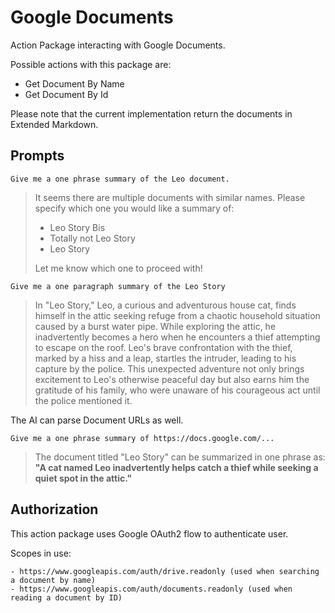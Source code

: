 # Google Documents

Action Package interacting with Google Documents.

Possible actions with this package are:

- Get Document By Name 
- Get Document By Id

Please note that the current implementation return the documents in Extended Markdown.

## Prompts

``` 
Give me a one phrase summary of the Leo document. 
```

> It seems there are multiple documents with similar names. Please specify which one you would like a summary of:
>
> * Leo Story Bis
> * Totally not Leo Story
> * Leo Story
> 
> Let me know which one to proceed with!

``` 
Give me a one paragraph summary of the Leo Story  
```

> In "Leo Story," Leo, a curious and adventurous house cat, finds himself in the attic seeking refuge from a chaotic household situation caused by a burst water pipe. While exploring the attic, he inadvertently becomes a hero when he encounters a thief attempting to escape on the roof. Leo's brave confrontation with the thief, marked by a hiss and a leap, startles the intruder, leading to his capture by the police. This unexpected adventure not only brings excitement to Leo's otherwise peaceful day but also earns him the gratitude of his family, who were unaware of his courageous act until the police mentioned it.


The AI can parse Document URLs as well.
``` 
Give me a one phrase summary of https://docs.google.com/... 
```

> The document titled "Leo Story" can be summarized in one phrase as:  
> **"A cat named Leo inadvertently helps catch a thief while seeking a quiet spot in the attic."**


## Authorization

This action package uses Google OAuth2 flow to authenticate user.

Scopes in use:

    - https://www.googleapis.com/auth/drive.readonly (used when searching a document by name)
    - https://www.googleapis.com/auth/documents.readonly (used when reading a document by ID)